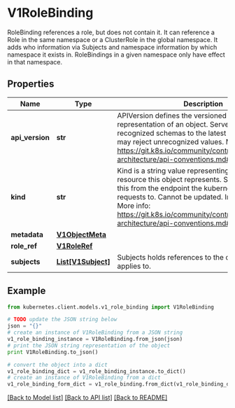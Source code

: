 # V1RoleBinding

RoleBinding references a role, but does not contain it.  It can reference a Role in the same namespace or a ClusterRole in the global namespace. It adds who information via Subjects and namespace information by which namespace it exists in.  RoleBindings in a given namespace only have effect in that namespace.

## Properties
Name | Type | Description | Notes
------------ | ------------- | ------------- | -------------
**api_version** | **str** | APIVersion defines the versioned schema of this representation of an object. Servers should convert recognized schemas to the latest internal value, and may reject unrecognized values. More info: https://git.k8s.io/community/contributors/devel/sig-architecture/api-conventions.md#resources | [optional] 
**kind** | **str** | Kind is a string value representing the REST resource this object represents. Servers may infer this from the endpoint the kubernetes.client submits requests to. Cannot be updated. In CamelCase. More info: https://git.k8s.io/community/contributors/devel/sig-architecture/api-conventions.md#types-kinds | [optional] 
**metadata** | [**V1ObjectMeta**](V1ObjectMeta.md) |  | [optional] 
**role_ref** | [**V1RoleRef**](V1RoleRef.md) |  | 
**subjects** | [**List[V1Subject]**](V1Subject.md) | Subjects holds references to the objects the role applies to. | [optional] 

## Example

```python
from kubernetes.client.models.v1_role_binding import V1RoleBinding

# TODO update the JSON string below
json = "{}"
# create an instance of V1RoleBinding from a JSON string
v1_role_binding_instance = V1RoleBinding.from_json(json)
# print the JSON string representation of the object
print V1RoleBinding.to_json()

# convert the object into a dict
v1_role_binding_dict = v1_role_binding_instance.to_dict()
# create an instance of V1RoleBinding from a dict
v1_role_binding_form_dict = v1_role_binding.from_dict(v1_role_binding_dict)
```
[[Back to Model list]](../README.md#documentation-for-models) [[Back to API list]](../README.md#documentation-for-api-endpoints) [[Back to README]](../README.md)


